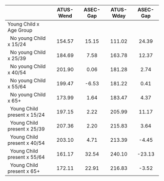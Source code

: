 
|                      |    ATUS-Wend |     ASEC-Gap |    ATUS-Wday |     ASEC-Gap |
| -------------------- | :----------: | :----------: | :----------: | :----------: |
| Young Child x Age Group |              |              |              |              |
| &nbsp;&nbsp;No young Child x 15/24 |       154.57 |        15.15 |       111.02 |        24.39 |
| &nbsp;&nbsp;No young Child x 25/39 |       184.69 |         7.58 |       163.78 |        12.37 |
| &nbsp;&nbsp;No young Child x 40/54 |       201.90 |         0.06 |       181.28 |         2.74 |
| &nbsp;&nbsp;No young Child x 55/64 |       199.47 |        -6.53 |       181.22 |         0.41 |
| &nbsp;&nbsp;No young Child x 65+ |       173.99 |         1.64 |       183.47 |         4.37 |
| &nbsp;&nbsp;Young Child present x 15/24 |       197.15 |         2.22 |       205.99 |        11.17 |
| &nbsp;&nbsp;Young Child present x 25/39 |       207.36 |         2.20 |       215.83 |         3.64 |
| &nbsp;&nbsp;Young Child present x 40/54 |       203.10 |         4.71 |       213.39 |        -4.45 |
| &nbsp;&nbsp;Young Child present x 55/64 |       161.17 |        32.54 |       240.10 |       -23.13 |
| &nbsp;&nbsp;Young Child present x 65+ |       172.11 |        22.91 |       216.83 |        -3.52 |

